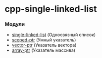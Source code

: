 # cpp-single-linked-list

### Модули

- [single-linked-list](https://github.com/AlexeyShalaev/cpp-single-linked-list/blob/main/single-linked-list/single-linked-list.h) (Односвязный список)
- [scoped-ptr](https://github.com/AlexeyShalaev/cpp-single-linked-list/blob/main/single-linked-list/scoped-ptr.h) (Умный указатель)
- [vector-ptr](https://github.com/AlexeyShalaev/cpp-single-linked-list/blob/main/single-linked-list/vector-ptr.h) (Указатель вектора)
- [array-ptr](https://github.com/AlexeyShalaev/cpp-single-linked-list/blob/main/single-linked-list/array-ptr.h) (Указатель массива)
